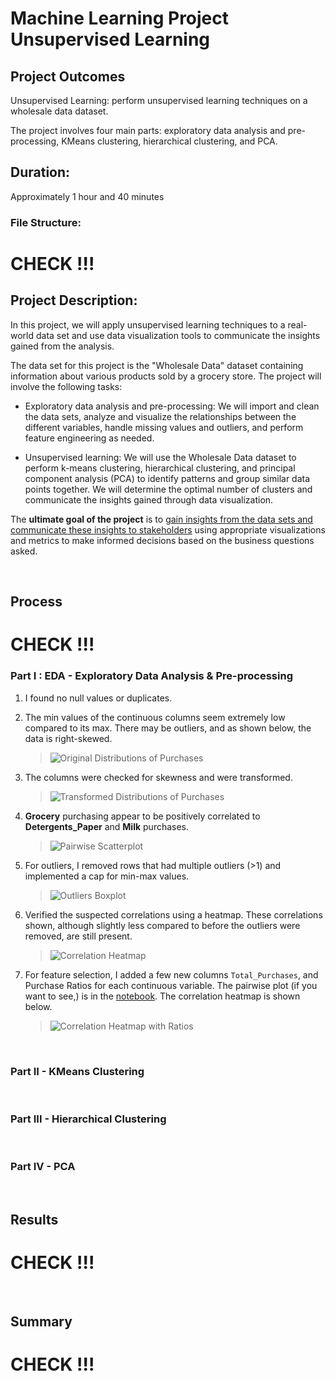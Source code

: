 # Machine Learning Project Unsupervised Learning

## Project Outcomes
Unsupervised Learning: perform unsupervised learning techniques on a wholesale data dataset.

The project involves four main parts: exploratory data analysis and pre-processing, KMeans clustering, hierarchical clustering, and PCA.

## Duration:
Approximately 1 hour and 40 minutes

### File Structure:
# CHECK !!!

## Project Description:
In this project, we will apply unsupervised learning techniques to a real-world data set and use data visualization tools to communicate the insights gained from the analysis.

The data set for this project is the "Wholesale Data" dataset containing information about various products sold by a grocery store.
The project will involve the following tasks:

- Exploratory data analysis and pre-processing:
We will import and clean the data sets, analyze and visualize the relationships between the different variables, handle missing values and outliers, and perform feature engineering as needed.

-	Unsupervised learning:
We will use the Wholesale Data dataset to perform k-means clustering, hierarchical clustering, and principal component analysis (PCA) to identify patterns and group similar data points together. We will determine the optimal number of clusters and communicate the insights gained through data visualization.

The **ultimate goal of the project** is to <u>gain insights from the data sets and communicate these insights to stakeholders</u> using appropriate visualizations and metrics to make informed decisions based on the business questions asked.

<br>

## Process
# CHECK !!!
### Part I : EDA - Exploratory Data Analysis & Pre-processing
1. I found no null values or duplicates.
2. The min values of the continuous columns seem extremely low compared to its max. There may be outliers, and as shown below, the data is right-skewed.

    > ![Original Distributions of Purchases](./images/Orig_Distributions.png)

3. The columns were checked for skewness and were transformed.

    > ![Transformed Distributions of Purchases](./images/Log_Distributions.png)

3. **Grocery** purchasing appear to be positively correlated to **Detergents_Paper** and  **Milk** purchases.

    > ![Pairwise Scatterplot](./images/Pairwise_Scatter_Plots.png)

4. For outliers, I removed rows that had multiple outliers (>1) and implemented a cap for min-max values.
    > ![Outliers Boxplot](./images/Boxplots.png)

5. Verified the suspected correlations using a heatmap. These correlations shown, although slightly less compared to before the outliers were removed, are still present.

    > ![Correlation Heatmap](./images/Correlation_Heatmap_2.png)

6. For feature selection, I added a few new columns `Total_Purchases`, and Purchase Ratios for each continuous variable. The pairwise plot (if you want to see,) is in the [notebook](/Projects/ang-lhl-ml-project-unsupervised-learning/Unsupervised%20Learning%20-%20Project.ipynb). The correlation heatmap is shown below.
    > ![Correlation Heatmap with Ratios](./images/Correlation_Heatmap_NEW.png)

<br>

### Part II - KMeans Clustering

<br>

### Part III - Hierarchical Clustering 

<br>

### Part IV - PCA

<br>

## Results
# CHECK !!!

<br>

## Summary
# CHECK !!!